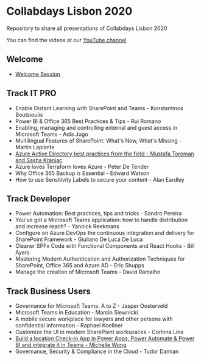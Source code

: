 # Collabdays Lisbon 2020
Repository to share all presentations of Collabdays Lisbon 2020

You can find the videos at our [YouTube channel](https://www.youtube.com/channel/UChW7lEm7McjhGev_3XoV9DA)

## Welcome
* [Welcome Session](presentations/CollabDaysLisbon-Welcome.pdf)

## Track IT PRO
* Enable Distant Learning with SharePoint and Teams - Konstantinos Boutsioulis
* Power BI & Office 365 Best Practices & Tips - Rui Romano
* Enabling, managing and controlling external and guest access in Microsoft Teams - Adis Jugo
* Multilingual Features of SharePoint: What's New, What's Missing - Martin Laplante
* [Azure Active Directory best practices from the field - Mustafa Toroman and Sasha Kranjac](presentations/Azure%20Active%20Directory%20best%20practices%20from%20the%20field-%20Mustafa%20Toroman%20and%20Sasha%20Kranjac.pdf)
* Azure loves Terraform loves Azure - Peter De Tender
* Why Office 365 Backup is Essential - Edward Watson
* How to use Sensitivity Labels to secure your content - Alan Eardley

## Track Developer
* Power Automation: Best practices, tips and tricks - Sandro Pereira
* You've got a Microsoft Teams application: how to handle distribution and increase reach? - Yannick Reekmans
* Configure on Azure DevOps the continuous integration and delivery for SharePoint Framework - Giuliano De Luca De Luca
* Cleaner SPFx Code with Functional Components and React Hooks - Bill Ayers
* Mastering Modern Authentication and Authorization Techniques for SharePoint, Office 365 and Azure AD - Eric Shupps
* Manage the creation of Microsoft Teams - David Ramalho

## Track Business Users
* Governance for Microsoft Teams: A to Z - Jasper Oosterveld
* Microsoft Teams in Education - Marcin Siewnicki
* A mobile secure workplace for lawyers and other persons with confidential information - Raphael Koellner
* Customize the UI in modern SharePoint workspaces - Corinna Lins
* [Build a location Check-in App in Power Apps, Power Automate & Power BI and integrate it in Teams - Michelle Wong](presentations/Build-a-location-Check-in-App.pdf)
* Governance, Security & Compliance in the Cloud - Tudor Damian
